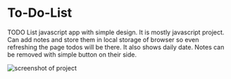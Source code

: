 # To-Do-List
TODO List javascript app with simple design.
It is mostly javascript project.
Can add notes and store them in local storage of browser so even refreshing the page
todos will be there.
It also shows daily date.
Notes can be removed with simple button on their side.





![screenshot of project](https://github.com/maxDevTech/To-Do-List/blob/master/screenshot.png)

